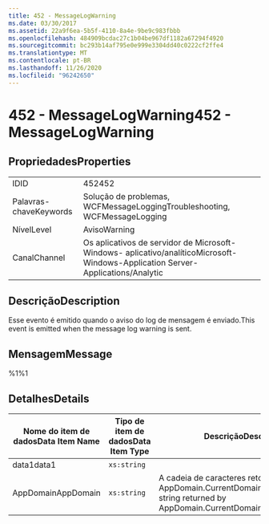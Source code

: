 ```yaml
---
title: 452 - MessageLogWarning
ms.date: 03/30/2017
ms.assetid: 22a9f6ea-5b5f-4110-8a4e-9be9c983fbbb
ms.openlocfilehash: 484909bcdac27c1b04be967df1182a67294f4920
ms.sourcegitcommit: bc293b14af795e0e999e3304dd40c0222cf2ffe4
ms.translationtype: MT
ms.contentlocale: pt-BR
ms.lasthandoff: 11/26/2020
ms.locfileid: "96242650"
---
```

# <a name="452---messagelogwarning"></a><span data-ttu-id="2f2b9-102">452 - MessageLogWarning</span><span class="sxs-lookup"><span data-stu-id="2f2b9-102">452 - MessageLogWarning</span></span>

## <a name="properties"></a><span data-ttu-id="2f2b9-103">Propriedades</span><span class="sxs-lookup"><span data-stu-id="2f2b9-103">Properties</span></span>  
  
|||  
|-|-|  
|<span data-ttu-id="2f2b9-104">ID</span><span class="sxs-lookup"><span data-stu-id="2f2b9-104">ID</span></span>|<span data-ttu-id="2f2b9-105">452</span><span class="sxs-lookup"><span data-stu-id="2f2b9-105">452</span></span>|  
|<span data-ttu-id="2f2b9-106">Palavras-chave</span><span class="sxs-lookup"><span data-stu-id="2f2b9-106">Keywords</span></span>|<span data-ttu-id="2f2b9-107">Solução de problemas, WCFMessageLogging</span><span class="sxs-lookup"><span data-stu-id="2f2b9-107">Troubleshooting, WCFMessageLogging</span></span>|  
|<span data-ttu-id="2f2b9-108">Nível</span><span class="sxs-lookup"><span data-stu-id="2f2b9-108">Level</span></span>|<span data-ttu-id="2f2b9-109">Aviso</span><span class="sxs-lookup"><span data-stu-id="2f2b9-109">Warning</span></span>|  
|<span data-ttu-id="2f2b9-110">Canal</span><span class="sxs-lookup"><span data-stu-id="2f2b9-110">Channel</span></span>|<span data-ttu-id="2f2b9-111">Os aplicativos de servidor de Microsoft-Windows- aplicativo/analítico</span><span class="sxs-lookup"><span data-stu-id="2f2b9-111">Microsoft-Windows-Application Server-Applications/Analytic</span></span>|  
  
## <a name="description"></a><span data-ttu-id="2f2b9-112">Descrição</span><span class="sxs-lookup"><span data-stu-id="2f2b9-112">Description</span></span>  

 <span data-ttu-id="2f2b9-113">Esse evento é emitido quando o aviso do log de mensagem é enviado.</span><span class="sxs-lookup"><span data-stu-id="2f2b9-113">This event is emitted when the message log warning is sent.</span></span>  
  
## <a name="message"></a><span data-ttu-id="2f2b9-114">Mensagem</span><span class="sxs-lookup"><span data-stu-id="2f2b9-114">Message</span></span>  

 <span data-ttu-id="2f2b9-115">%1</span><span class="sxs-lookup"><span data-stu-id="2f2b9-115">%1</span></span>  
  
## <a name="details"></a><span data-ttu-id="2f2b9-116">Detalhes</span><span class="sxs-lookup"><span data-stu-id="2f2b9-116">Details</span></span>  
  
|<span data-ttu-id="2f2b9-117">Nome do item de dados</span><span class="sxs-lookup"><span data-stu-id="2f2b9-117">Data Item Name</span></span>|<span data-ttu-id="2f2b9-118">Tipo de item de dados</span><span class="sxs-lookup"><span data-stu-id="2f2b9-118">Data Item Type</span></span>|<span data-ttu-id="2f2b9-119">Descrição</span><span class="sxs-lookup"><span data-stu-id="2f2b9-119">Description</span></span>|  
|--------------------|--------------------|-----------------|  
|<span data-ttu-id="2f2b9-120">data1</span><span class="sxs-lookup"><span data-stu-id="2f2b9-120">data1</span></span>|`xs:string`||  
|<span data-ttu-id="2f2b9-121">AppDomain</span><span class="sxs-lookup"><span data-stu-id="2f2b9-121">AppDomain</span></span>|`xs:string`|<span data-ttu-id="2f2b9-122">A cadeia de caracteres retornada por AppDomain.CurrentDomain.FriendlyName.</span><span class="sxs-lookup"><span data-stu-id="2f2b9-122">The string returned by AppDomain.CurrentDomain.FriendlyName.</span></span>|
